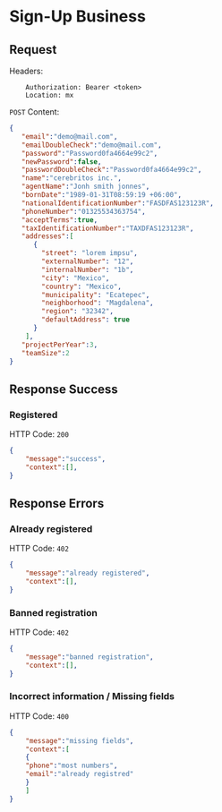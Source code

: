 # Sign-Up Business

## Request

Headers:
```
	Authorization: Bearer <token>
	Location: mx
```

`POST` Content:
```json
{
   "email":"demo@mail.com",
   "emailDoubleCheck":"demo@mail.com",
   "password":"Password0fa4664e99c2",
   "newPassword":false,
   "passwordDoubleCheck":"Password0fa4664e99c2",
   "name":"cerebritos inc.",
   "agentName":"Jonh smith jonnes",
   "bornDate":"1989-01-31T08:59:19 +06:00",
   "nationalIdentificationNumber":"FASDFAS123123R",
   "phoneNumber":"01325534363754",
   "acceptTerms":true,
   "taxIdentificationNumber":"TAXDFAS123123R",
   "addresses":[
      {
        "street": "lorem impsu",
        "externalNumber": "12",
        "internalNumber": "1b",
        "city": "Mexico",
        "country": "Mexico",
        "municipality": "Ecatepec",
        "neighborhood": "Magdalena",
        "region": "32342",
        "defaultAddress": true
      }
    ],
   "projectPerYear":3,
   "teamSize":2
}
```
## Response Success

### Registered

HTTP Code: `200`

```json
{
	"message":"success",
	"context":[],
}
```

## Response Errors

### Already registered

HTTP Code: `402`

```json
{
	"message":"already registered",
	"context":[],
}
```

### Banned registration

HTTP Code: `402`

```json
{
	"message":"banned registration",
	"context":[],
}
```

### Incorrect information / Missing fields

HTTP Code: `400`

```json
{
	"message":"missing fields",
	"context":[
	{
	"phone":"most numbers",
	"email":"already registred"
	}
	]
}
```